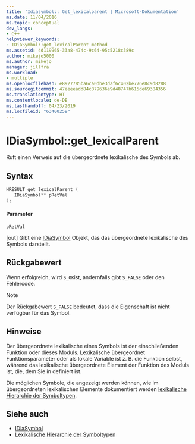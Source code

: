```yaml
---
title: 'Idiasymbol:: Get_lexicalparent | Microsoft-Dokumentation'
ms.date: 11/04/2016
ms.topic: conceptual
dev_langs:
- C++
helpviewer_keywords:
- IDiaSymbol::get_lexicalParent method
ms.assetid: 4d119965-33a8-474c-9c64-95c5218c389c
author: mikejo5000
ms.author: mikejo
manager: jillfra
ms.workload:
- multiple
ms.openlocfilehash: e8927785ba6ca0dbe3daf6c402be776e8c9d8288
ms.sourcegitcommit: 47eeeeadd84c879636e9d48747b615de69384356
ms.translationtype: HT
ms.contentlocale: de-DE
ms.lasthandoff: 04/23/2019
ms.locfileid: "63400259"
---
```

# <a name="idiasymbolgetlexicalparent"></a>IDiaSymbol::get_lexicalParent
Ruft einen Verweis auf die übergeordnete lexikalische des Symbols ab.

## <a name="syntax"></a>Syntax

```C++
HRESULT get_lexicalParent ( 
   IDiaSymbol** pRetVal
);
```

#### <a name="parameters"></a>Parameter
 `pRetVal`

[out] Gibt eine [IDiaSymbol](../../debugger/debug-interface-access/idiasymbol.md) Objekt, das das übergeordnete lexikalische des Symbols darstellt.

## <a name="return-value"></a>Rückgabewert
 Wenn erfolgreich, wird `S_OK`ist, andernfalls gibt `S_FALSE` oder den Fehlercode.

> [!NOTE]
> Der Rückgabewert `S_FALSE` bedeutet, dass die Eigenschaft ist nicht verfügbar für das Symbol.

## <a name="remarks"></a>Hinweise
 Der übergeordnete lexikalische eines Symbols ist der einschließenden Funktion oder dieses Moduls. Lexikalische übergeordnet Funktionsparameter oder als lokale Variable ist z. B. die Funktion selbst, während das lexikalische übergeordnete Element der Funktion des Moduls ist, die, dem Sie in definiert ist.

 Die möglichen Symbole, die angezeigt werden können, wie im übergeordneten lexikalischen Elemente dokumentiert werden [lexikalische Hierarchie der Symboltypen](../../debugger/debug-interface-access/lexical-hierarchy-of-symbol-types.md).

## <a name="see-also"></a>Siehe auch
- [IDiaSymbol](../../debugger/debug-interface-access/idiasymbol.md)
- [Lexikalische Hierarchie der Symboltypen](../../debugger/debug-interface-access/lexical-hierarchy-of-symbol-types.md)
